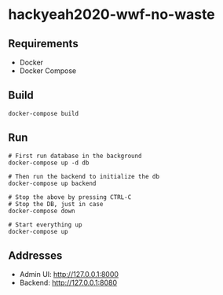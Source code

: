 # hackyeah2020-wwf-no-waste

## Requirements

* Docker
* Docker Compose

## Build

```
docker-compose build
```

## Run

```
# First run database in the background
docker-compose up -d db

# Then run the backend to initialize the db
docker-compose up backend

# Stop the above by pressing CTRL-C
# Stop the DB, just in case
docker-compose down

# Start everything up
docker-compose up
```

## Addresses

* Admin UI: http://127.0.0.1:8000
* Backend: http://127.0.0.1:8080

